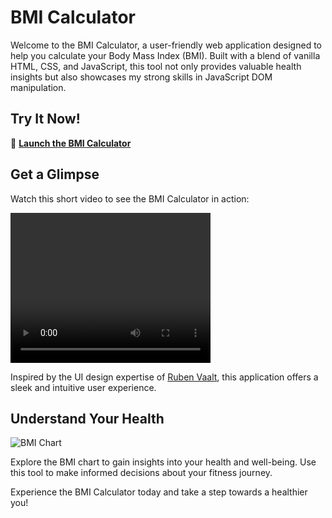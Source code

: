 # BMI Calculator

Welcome to the BMI Calculator, a user-friendly web application designed to help you calculate your Body Mass Index (BMI). Built with a blend of vanilla HTML, CSS, and JavaScript, this tool not only provides valuable health insights but also showcases my strong skills in JavaScript DOM manipulation.

## Try It Now!

🚀 [**Launch the BMI Calculator**](https://isaiahthedev.github.io/bmi-calculator/)

## Get a Glimpse

Watch this short video to see the BMI Calculator in action:

<video width="320" height="240" controls>
  <source src="https://github.com/isaiahthedev/bmi-calculator/raw/master/preview.mp4" type="video/mp4">
  Your browser does not support the video tag.
</video>

Inspired by the UI design expertise of [Ruben Vaalt](https://dribbble.com/shots/4585382-Simple-BMI-Calculator), this application offers a sleek and intuitive user experience.

## Understand Your Health

![BMI Chart](https://i.insider.com/57d291cadd0895c6308b46b0?width=1000&format=jpeg&auto=webp)

Explore the BMI chart to gain insights into your health and well-being. Use this tool to make informed decisions about your fitness journey.

Experience the BMI Calculator today and take a step towards a healthier you!
